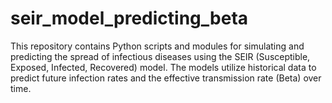# seir_model_predicting_beta
This repository contains Python scripts and modules for simulating and predicting the spread of infectious diseases using the SEIR (Susceptible, Exposed, Infected, Recovered) model. The models utilize historical data to predict future infection rates and the effective transmission rate (Beta) over time.
